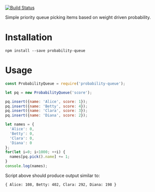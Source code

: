 [![Build Status](https://travis-ci.org/kcwiakala/probability-queue.svg?branch=master)](https://travis-ci.org/kcwiakala/probability-queue)

Simple priority queue picking items based on weight driven probability.

# Installation

```shell
npm install --save probability-queue
```

# Usage

```javascript
const ProbabilityQueue = require('probability-queue');

let pq = new ProbabilityQueue('score');

pq.insert({name: 'Alice', score: 1});
pq.insert({name: 'Betty', score: 4});
pq.insert({name: 'Clara', score: 3});
pq.insert({name: 'Diana', score: 2});

let names = {
  'Alice': 0,
  'Betty': 0,
  'Clara': 0,
  'Diana': 0
};
for(let i=0; i<1000; ++i) {
  names[pq.pick().name] += 1;
}
console.log(names); 
```

Script above should produce output similar to:
```
{ Alice: 108, Betty: 402, Clara: 292, Diana: 198 }
```